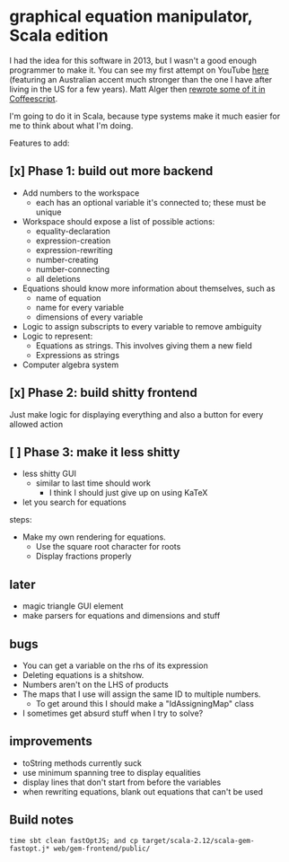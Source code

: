 # graphical equation manipulator, Scala edition

I had the idea for this software in 2013, but I wasn't a good enough programmer to make it. You can see my first attempt
on YouTube [here](https://www.youtube.com/watch?v=16eiGLrX248)
(featuring an Australian accent much stronger than the one I have after living in the US for a few years). Matt Alger then
[rewrote some of it in Coffeescript](https://github.com/MatthewJA/Graphical-Equation-Manipulator).

I'm going to do it in Scala, because type systems make it much easier for me to think about what I'm doing.

Features to add:

## [x] Phase 1: build out more backend

- Add numbers to the workspace
  - each has an optional variable it's connected to; these must be unique
- Workspace should expose a list of possible actions:
  - equality-declaration
  - expression-creation
  - expression-rewriting
  - number-creating
  - number-connecting
  - all deletions
- Equations should know more information about themselves, such as
  - name of equation
  - name for every variable
  - dimensions of every variable
- Logic to assign subscripts to every variable to remove ambiguity
- Logic to represent:
  - Equations as strings. This involves giving them a new field
  - Expressions as strings
- Computer algebra system

## [x] Phase 2: build shitty frontend

Just make logic for displaying everything and also a button for every allowed action


## [ ] Phase 3: make it less shitty

- less shitty GUI
  - similar to last time should work
    - I think I should just give up on using KaTeX
- let you search for equations

steps:

- Make my own rendering for equations.
  - Use the square root character for roots
  - Display fractions properly

## later

- magic triangle GUI element
- make parsers for equations and dimensions and stuff


## bugs

- You can get a variable on the rhs of its expression
- Deleting equations is a shitshow.
- Numbers aren't on the LHS of products
- The maps that I use will assign the same ID to multiple numbers.
    - To get around this I should make a "IdAssigningMap" class
- I sometimes get absurd stuff when I try to solve?

## improvements

- toString methods currently suck
- use minimum spanning tree to display equalities
- display lines that don't start from before the variables
- when rewriting equations, blank out equations that can't be used

## Build notes

    time sbt clean fastOptJS; and cp target/scala-2.12/scala-gem-fastopt.j* web/gem-frontend/public/
